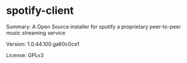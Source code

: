 #           spotify-client
 
Summary:        A Open Source installer for spotify a proprietary peer-to-peer music streaming service
 
Version:        1.0.44.100.ga60c0ce1
 
License:        GPLv3
 
